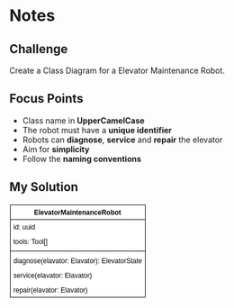 # Notes

## Challenge

Create a Class Diagram for a Elevator Maintenance Robot.

## Focus Points

- Class name in **UpperCamelCase**
- The robot must have a **unique identifier**
- Robots can **diagnose**, **service** and **repair** the elevator
- Aim for **simplicity**
- Follow the **naming conventions**

## My Solution

[![Elevator Challenge - My Solution](images/my-solution.png)](https://app.diagrams.net/#Uhttps%3A%2F%2Fraw.githubusercontent.com%2FWELL1NGTON%2FUdemy__UML_and_Object-Oriented_Design_Foundations%2Fmain%2FSection_05_-_UML_Basics_and_Fundamental_Diagram_Types%2F24_Class_Diagrams_-_Challenge%2Fmy-solution.drawio)
